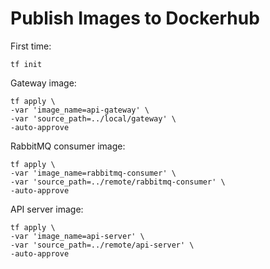 # Publish Images to Dockerhub

First time:

```
tf init
```

Gateway image:

```
tf apply \
-var 'image_name=api-gateway' \
-var 'source_path=../local/gateway' \
-auto-approve
```

RabbitMQ consumer image:

```
tf apply \
-var 'image_name=rabbitmq-consumer' \
-var 'source_path=../remote/rabbitmq-consumer' \
-auto-approve
```

API server image:

```
tf apply \
-var 'image_name=api-server' \
-var 'source_path=../remote/api-server' \
-auto-approve
```